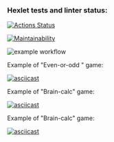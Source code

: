 ### Hexlet tests and linter status:
[![Actions Status](https://github.com/mbgoodguy/python-project-lvl1/workflows/hexlet-check/badge.svg)](https://github.com/mbgoodguy/python-project-lvl1/actions)

[![Maintainability](https://api.codeclimate.com/v1/badges/4ec1913d5136465d3030/maintainability)](https://codeclimate.com/github/mbgoodguy/python-project-lvl1/maintainability)

![example workflow](https://github.com/mbgoodguy/python-project-lvl1/actions/workflows/flake8.yml/badge.svg)

Example of "Even-or-odd " game:

[![asciicast](https://asciinema.org/a/458264.svg)](https://asciinema.org/a/458264?speed=2)

Example of "Brain-calc" game:

[![asciicast](https://asciinema.org/a/458265.svg)](https://asciinema.org/a/458265?speed=2)

Example of "Brain-calc" game:

[![asciicast](https://asciinema.org/a/458265.svg)](https://asciinema.org/a/458265?speed=2)



